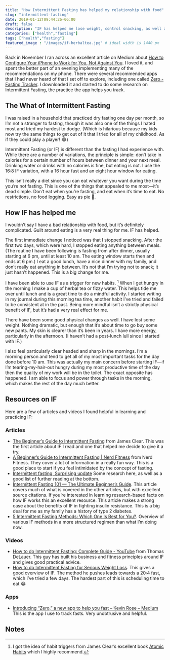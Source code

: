```yaml
---
title: "How Intermittent Fasting has helped my relationship with food"
slug: "intermittent-fasting"
date: 2019-01-12T09:44:26-06:00
draft: false
description: "IF has helped me lose weight, control snacking, as well as improve my mental clarity and energy levels. Here's my story."
categories: ["health","fasting"]
tags: ["health","fasting"]
featured_image : "/images/if-herbaltea.jpg" # ideal width is 1440 px
---
```


Back in November I ran across an excellent article on Medium about [How to Configure Your iPhone to Work for You, Not Against You](https://betterhumans.coach.me/how-to-set-up-your-iphone-for-productivity-focus-and-your-own-longevity-bb27a68cc3d8?gi=7d19619405ff). I loved it, and spent the better part of an evening implementing many of the recommendations on my phone. There were several recommended apps that I had never heard of that I set off to explore, including one called [‎Zero - Fasting Tracker](https://itunes.apple.com/us/app/zero-fasting-tracker/id1168348542?mt=8). I downloaded it and started to do some research on Intermittent Fasting, the practice the app helps you track.

## The What of Intermittent Fasting

I was raised in a household that practiced dry fasting one day per month, so I’m not a stranger to fasting, though it was also one of the things I hated most and tried my hardest to dodge. (Which is hilarious because my kids now try the same things to get out of it that I tried for all of my childhood. As if they could play a player! 😂) 

Intermittent Fasting (or IF) is different than the fasting I had experience with. While there are a number of variations, the principle is simple: don’t take in calories for a certain number of hours between dinner and your next meal. Drinking water or drinks with no calories is fine, but eating is not. I use the 16:8 IF variation, with a 16 hour fast and an eight hour window for eating.

This isn’t really a diet since you can eat whatever you want during the time you’re not fasting. This is one of the things that appealed to me most—it’s dead simple. Don’t eat when you’re fasting, and eat when it’s time to eat. No restrictions, no food logging. Easy as pie 🍰.

## How IF has helped me

I wouldn’t say I have a bad relationship with food, but it’s definitely complicated. Guilt around eating is a very real thing for me. IF has helped. 

The first immediate change I noticed was that I stopped snacking. After the first two days, which were hard, I stopped eating anything between meals. (The routine I have been following is fasting from after dinner, usually starting at 6 pm, until at least 10 am. The eating window starts then and ends at 6 pm.) I eat a good lunch, have a nice dinner with my family, and don’t really eat anything in between. It’s not that I’m trying not to snack; it just hasn’t happened. This is a big change for me.

I have been able to use IF as a trigger for new habits. [^1] When I get hungry in the morning I make a cup of herbal tea or fizzy water. This helps tide me over until lunch and is a great time to do a mindful activity. I started writing in my journal during this morning tea time, another habit I’ve tried and failed to be consistent at in the past. Being more mindful isn’t a strictly physical benefit of IF, but it’s had a very real effect for me.

There have been some good physical changes as well. I have lost some weight. Nothing dramatic, but enough that it’s about time to go buy some new pants. My skin is clearer than it’s been in years. I have more energy, particularly in the afternoon. (I haven’t had a post-lunch lull since I started with IF.) 

I also feel particularly clear headed and sharp in the mornings. I’m a morning person and tend to get all of my most important tasks for the day done before 10 am. This was actually my main concern before starting IF—if I’m tearing-my-hair-out hungry during my most productive time of the day then the quality of my work will be in the toilet. The exact opposite has happened. I am able to focus and power through tasks in the morning, which makes the rest of the day much better.

## Resources on IF

Here are a few of articles and videos I found helpful in learning and practicing IF:

### Articles

* [The Beginner’s Guide to Intermittent Fasting](https://jamesclear.com/the-beginners-guide-to-intermittent-fasting) from James Clear. This was the first article about IF I read and one that helped me decide to give it a try.
* [A Beginner’s Guide to Intermittent Fasting | Nerd Fitness](https://www.nerdfitness.com/blog/a-beginners-guide-to-intermittent-fasting/) from Nerd Fitness. They cover a lot of information in a really fun way. This is a good place to start if you feel intimidated by the concept of fasting.
* [Intermittent fasting: Surprising update](https://www.health.harvard.edu/blog/intermittent-fasting-surprising-update-2018062914156) Some research here, as well as a good list of further reading at the bottom.
* [Intermittent Fasting 101 — The Ultimate Beginner’s Guide](https://www.healthline.com/nutrition/intermittent-fasting-guide#weight-loss). This article covers much of what is covered in the other articles, but with excellent source citations.  If you’re interested in learning research-based facts on how IF works this an excellent resource. This article makes a strong case about the benefits of IF in fighting insulin resistance. This is a big deal for me as my family has a history of type 2 diabetes.
* [5 Intermittent Fasting Methods: Which One Is Best for You?](https://dailyburn.com/life/health/intermittent-fasting-methods/). Overview of  various IF methods in a more structured regimen than what I’m doing now. 

### Videos

* [How to do Intermittent Fasting: Complete Guide - YouTube](https://youtu.be/LLVf3d0rqqY) from 
Thomas DeLauer. This guy has built his business and fitness principles around IF and gives good practical advice. 
* [How to do Intermittent Fasting for Serious Weight Loss](https://youtu.be/lwCRjwDs1Ek). This gives a good overview of IF. The method he pushes leads towards a 20:4 fast, which I’ve tried a few days. The hardest part of this is scheduling time to eat 😂

### Apps

* [Introducing “Zero,” a new app to help you fast – Kevin Rose – Medium](https://medium.com/@kevinrose/introducing-zero-a-new-app-to-help-you-fast-209935e8245d) This is the app I use to track fasts. Very unobtrusive and helpful. 

## Notes

[^1]: I got the idea of habit triggers from James Clear’s excellent book [Atomic Habits](https://www.amazon.com/Atomic-Habits-Proven-Build-Break/dp/0735211299) which I highly recommend.